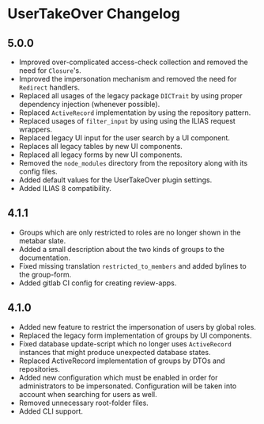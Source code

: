 # UserTakeOver Changelog

## 5.0.0

- Improved over-complicated access-check collection and removed the need for `Closure`'s.
- Improved the impersonation mechanism and removed the need for `Redirect` handlers.
- Replaced all usages of the legacy package `DICTrait` by using proper dependency injection (whenever possible).
- Replaced `ActiveRecord` implementation by using the repository pattern.
- Replaced usages of `filter_input` by using using the ILIAS request wrappers.
- Replaced legacy UI input for the user search by a UI component.
- Replaces all legacy tables by new UI components.
- Replaced all legacy forms by new UI components.
- Removed the `node_modules` directory from the repository along with its config files.
- Added default values for the UserTakeOver plugin settings.
- Added ILIAS 8 compatibility.

## 4.1.1

- Groups which are only restricted to roles are no longer shown in the metabar slate.
- Added a small description about the two kinds of groups to the documentation.
- Fixed missing translation `restricted_to_members` and added bylines to the group-form.
- Added gitlab CI config for creating review-apps.

## 4.1.0

- Added new feature to restrict the impersonation of users by global roles.
- Replaced the legacy form implementation of groups by UI components.
- Fixed database update-script which no longer uses `ActiveRecord` instances that might produce unexpected database
  states.
- Replaced ActiveRecord implementation of groups by DTOs and repositories.
- Added new configuration which must be enabled in order for administrators to be impersonated. Configuration will be
  taken into account when searching for users as well.
- Removed unnecessary root-folder files.
- Added CLI support.
